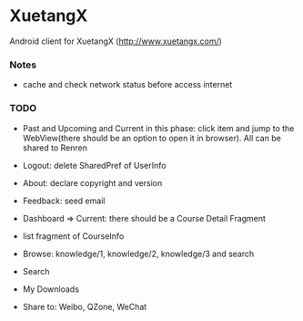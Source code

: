 XuetangX
========

Android client for XuetangX (http://www.xuetangx.com/)


### Notes

+ cache and check network status before access internet


### TODO

+ Past and Upcoming and Current in this phase: click item and jump to the
WebView(there should be an option to open it in browser). All can be shared to
Renren

+ Logout: delete SharedPref of UserInfo

+ About: declare copyright and version

+ Feedback: seed email

+ Dashboard => Current: there should be a Course Detail Fragment

+ list fragment of CourseInfo

+ Browse: knowledge/1, knowledge/2, knowledge/3 and search

+ Search

+ My Downloads

+ Share to: Weibo, QZone, WeChat
